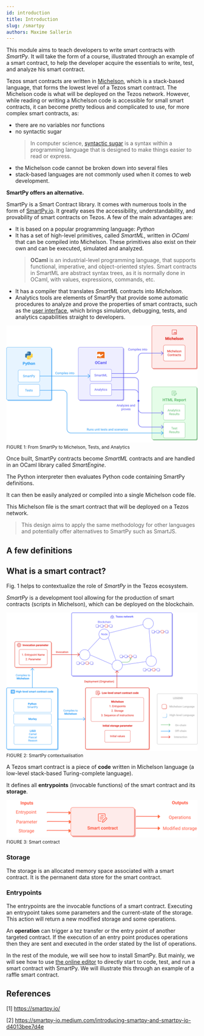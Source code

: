 ```yaml
---
id: introduction
title: Introduction
slug: /smartpy
authors: Maxime Sallerin
---
```


This module aims to teach developers to write smart contracts with _SmartPy_. It will take the form of a course, illustrated through an example of a smart contract, to help the developer acquire the essentials to write, test, and analyze his smart contract.

Tezos smart contracts are written in [Michelson](https://opentezos.com/michelson), which is a stack-based language, that forms the lowest level of a Tezos smart contract. The Michelson code is what will be deployed on the Tezos network. However, while reading or writing a Michelson code is accessible for small smart contracts, it can become pretty tedious and complicated to use, for more complex smart contracts, as:

- there are no variables nor functions
- no syntactic sugar
  > In computer science, [syntactic sugar](https://en.wikipedia.org/wiki/Syntactic_sugar)  is a syntax within a programming language that is designed to make things easier to read or express.
- the Michelson code cannot be broken down into several files
- stack-based languages are not commonly used when it comes to web development.

**SmartPy offers an alternative.**

SmartPy is a Smart Contract library. It comes with numerous tools in the form of [SmartPy.io](https://smartpy.io/). It greatly eases the accessibility, understandability, and provability of smart contracts on Tezos. A few of the main advantages are:

- It is based on a popular programming language: _Python_
- It has a set of high-level primitives, called _SmartML_, written in _OCaml_ that can be compiled into Michelson. These primitives also exist on their own and can be executed, simulated and analyzed.
  > **OCaml** is an industrial-level programming language, that supports functional, imperative, and object-oriented styles.
  > Smart contracts in SmartML are abstract syntax trees, as it is normally done in OCaml, with values, expressions, commands, etc.
- It has a compiler that translates _SmartML_ contracts into _Michelson_.
- Analytics tools are elements of SmartPy that provide some automatic procedures to analyze and prove the properties of smart contracts, such as the [user interface](https://smartpy.io/ide), which brings simulation, debugging, tests, and analytics capabilities straight to developers.

![](../../static/img/smartpy/smartpy_intro.svg)
<small className="figure">FIGURE 1: From SmartPy to Michelson, Tests, and Analytics </small>

Once built, SmartPy contracts become _SmartML_ contracts and are handled in an OCaml library called _SmartEngine_.

The Python interpreter then evaluates Python code containing SmartPy definitions.

It can then be easily analyzed or compiled into a single Michelson code file.

This Michelson file is the smart contract that will be deployed on a Tezos network.

> This design aims to apply the same methodology for other languages and potentially offer alternatives to SmartPy such as SmartJS.

## A few definitions

## What is a smart contract?

Fig. 1 helps to contextualize the role of _SmartPy_ in the Tezos ecosystem.

_SmartPy_ is a development tool allowing for the production of smart contracts (scripts in Michelson), which can be deployed on the blockchain.

![](../../static/img/ligo/intro_schema.svg)
<small className="figure">FIGURE 2: SmartPy contextualisation </small>

A Tezos smart contract is a piece of **code** written in Michelson language (a low-level stack-based Turing-complete language).

It defines all **entrypoints** (invocable functions) of the smart contract and its **storage**.

![](../../static/img/ligo/smart_contract.svg)
<small className="figure">FIGURE 3: Smart contract</small>

### Storage
The storage is an allocated memory space associated with a smart contract. It is the permanent data store for the smart contract.

### Entrypoints
The entrypoints are the invocable functions of a smart contract. Executing an entrypoint takes some parameters and the current-state of the storage. This action will return a new modified storage and some operations.

<NotificationBar>
  <p>

An **operation** can trigger a tez transfer or the entry point of another targeted contract. If the execution of an entry point produces operations then they are sent and executed in the order stated by the list of operations.

  </p>
</NotificationBar>

In the rest of the module, we will see how to install SmartPy. But mainly, we will see how to use [the online editor](https://smartpy.io/ide) to directly start to code, test, and run a smart contract with SmartPy. We will illustrate this through an example of a raffle smart contract.

## References
[1] https://smartpy.io/

[2] https://smartpy-io.medium.com/introducing-smartpy-and-smartpy-io-d4013bee7d4e
